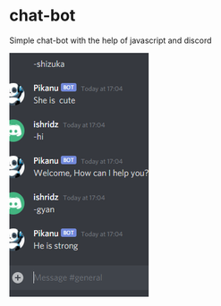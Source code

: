 # chat-bot
Simple chat-bot with the help of javascript and discord


![](https://github.com/tariqaziz123/chat-bot/blob/master/Screenshot%20(144).png)
